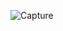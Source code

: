 ![Capture](https://user-images.githubusercontent.com/118603838/210520060-4078b7ae-d5e9-4817-bfa5-f2df3317c850.PNG)
